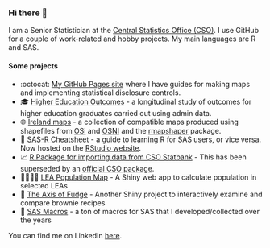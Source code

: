 ### Hi there 👋
I am a Senior Statistician at the [Central Statistics Office (CSO)](https://www.cso.ie/en/index.html). I use GitHub for a couple of work-related and hobby projects. My main languages are R and SAS.

#### Some projects

- :octocat: [My GitHub Pages site](https://brendanjodowd.github.io/) where I have guides for making maps and implementing statistical disclosure controls.
- 🎓 [Higher Education Outcomes](https://www.cso.ie/en/releasesandpublications/ep/p-heo/highereducationoutcomes-graduationyears2010-2016/) - a longitudinal study of outcomes for higher education graduates carried out using admin data.
- :globe_with_meridians: [Ireland maps](https://github.com/brendanjodowd/maps) - a collection of compatible maps produced using shapefiles from [OSi](https://data-osi.opendata.arcgis.com/) and [OSNI](https://www.spatialni.gov.uk/) and the [rmapshaper](https://github.com/ateucher/rmapshaper) package.
- 💑 [SAS-R Cheatsheet](https://github.com/brendanjodowd/SAS-R) - a guide to learning R for SAS users, or vice versa. Now hosted on the [RStudio website](https://www.rstudio.com/resources/cheatsheets/).
- 📈 [R Package for importing data from CSO Statbank](https://github.com/brendanjodowd/CSO) - This has been superseded by an [official CSO package](https://cran.r-project.org/web/packages/csodata/index.html).
- :family_man_woman_girl_boy: [LEA Population Map](https://brendanjodowd.shinyapps.io/pop_map) - A Shiny web app to calculate population in selected LEAs
- 🍫 [The Axis of Fudge](https://brendanjodowd.shinyapps.io/brownie) - Another Shiny project to interactively examine and compare brownie recipes
- 🔧 [SAS Macros](https://github.com/brendanjodowd/SAS) - a ton of macros for SAS that I developed/collected over the years

You can find me on LinkedIn [here](https://www.linkedin.com/in/brendanjodowd/).

<!--
**brendanjodowd/brendanjodowd** is a ✨ _special_ ✨ repository because its `README.md` (this file) appears on your GitHub profile.

Here are some ideas to get you started:

- 🔭 I’m currently working on ...
- 🌱 I’m currently learning ...
- 👯 I’m looking to collaborate on ...
- 🤔 I’m looking for help with ...
- 💬 Ask me about ...
- 📫 How to reach me: ...
- 😄 Pronouns: ...
- ⚡ Fun fact: ...

🔄
-->
